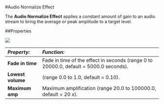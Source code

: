 #Audio Normalize Effect

The __Audio Normalize Effect__ applies a constant amount of gain to an audio stream to bring the average or peak amplitude to a target level.


##Properties

![](../uploads/Main/AudioNormalizeEffect.png) 


|**_Property:_** |**_Function:_** |
|:---|:---|
|__Fade in time__ |Fade in time of the effect in seconds (range 0 to 20000.0, default = 5000.0 seconds).|
|__Lowest volume__ |(range 0.0 to 1.0, default = 0.10).|
|__Maximum amp__ |Maximum amplification (range 20.0 to 100000.0, default = 20 x).|


